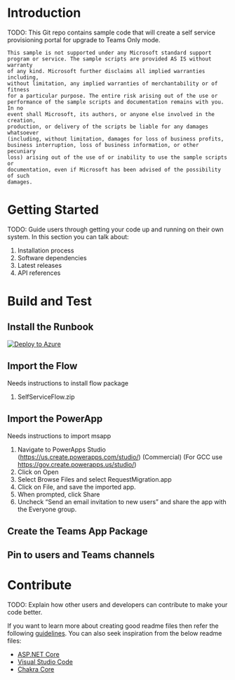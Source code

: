 # Introduction
TODO: This Git repo contains sample code that will create a self service provisioning portal for upgrade to Teams Only mode.

	This sample is not supported under any Microsoft standard support
	program or service. The sample scripts are provided AS IS without warranty
	of any kind. Microsoft further disclaims all implied warranties including,
	without limitation, any implied warranties of merchantability or of fitness
	for a particular purpose. The entire risk arising out of the use or
	performance of the sample scripts and documentation remains with you. In no
	event shall Microsoft, its authors, or anyone else involved in the creation,
	production, or delivery of the scripts be liable for any damages whatsoever
	(including, without limitation, damages for loss of business profits,
	business interruption, loss of business information, or other pecuniary
	loss) arising out of the use of or inability to use the sample scripts or
	documentation, even if Microsoft has been advised of the possibility of such
	damages.

# Getting Started
TODO: Guide users through getting your code up and running on their own system. In this section you can talk about:
1.	Installation process
2.	Software dependencies
3.	Latest releases
4.	API references

# Build and Test

## Install the Runbook
[![Deploy to Azure](https://aka.ms/deploytoazurebutton)](https://portal.azure.com/#create/Microsoft.Template/uri/https%3A%2F%2Fraw.githubusercontent.com%2FTheBluLion%2FSelfService%2Fmain%2Fazuredeploy.json)

## Import the Flow
Needs instructions to install flow package
1. SelfServiceFlow.zip

## Import the PowerApp
Needs instructions to import msapp
1. Navigate to PowerApps Studio (https://us.create.powerapps.com/studio/) (Commercial)
(For GCC use https://gov.create.powerapps.us/studio/)
1. Click on Open
1. Select Browse Files and select RequestMigration.app
1. Click on File, and save the imported app.
1. When prompted, click Share
1. Uncheck “Send an email invitation to new users” and share the app with the Everyone group.

## Create the Teams App Package

## Pin to users and Teams channels

# Contribute
TODO: Explain how other users and developers can contribute to make your code better.

If you want to learn more about creating good readme files then refer the following [guidelines](https://docs.microsoft.com/en-us/azure/devops/repos/git/create-a-readme?view=azure-devops). You can also seek inspiration from the below readme files:
- [ASP.NET Core](https://github.com/aspnet/Home)
- [Visual Studio Code](https://github.com/Microsoft/vscode)
- [Chakra Core](https://github.com/Microsoft/ChakraCore)
